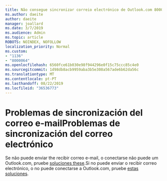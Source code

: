 ```yaml
---
title: Não consegue sincronizar correio electrónico de Outlook.com 8000064 - ESPANHOL
ms.author: daeite
author: daeite
manager: joallard
ms.date: 3/7/2019
ms.audience: Admin
ms.topic: article
ROBOTS: NOINDEX, NOFOLLOW
localization_priority: Normal
ms.custom:
- "1136"
- "8000064"
ms.openlocfilehash: 6560fce61b030e98f944296e0f15c75ccc85c4e0
ms.sourcegitcommit: 1d98db8acb9959aba3b5e308a567ade6b62da56c
ms.translationtype: MT
ms.contentlocale: pt-PT
ms.lasthandoff: 08/22/2019
ms.locfileid: "36536773"
---
```

# <a name="problemas-de-sincronizacin-del-correo-electrnico"></a><span data-ttu-id="75d75-102">Problemas de sincronización del correo e-mail</span><span class="sxs-lookup"><span data-stu-id="75d75-102">Problemas de sincronización del correo electrónico</span></span>

<span data-ttu-id="75d75-103">Se não puede enviar the recibir correo e-mail, o conectarse não puede um Outlook.com, pruebe [soluciones these](https://support.office.com/es-es/article/solución-de-problemas-de-sincronización-del-correo-electrónico-de-outlook-com-d39e3341-8d79-4bf1-b3c7-ded602233642?ui=es-ES&rs=es-ES&ad=ES?wt.mc_id=Office_Outlook_com_Alchemy).</span><span class="sxs-lookup"><span data-stu-id="75d75-103">Si no puede enviar o recibir correo electrónico, o no puede conectarse a Outlook.com, pruebe [estas soluciones](https://support.office.com/es-es/article/solución-de-problemas-de-sincronización-del-correo-electrónico-de-outlook-com-d39e3341-8d79-4bf1-b3c7-ded602233642?ui=es-ES&rs=es-ES&ad=ES?wt.mc_id=Office_Outlook_com_Alchemy).</span></span>